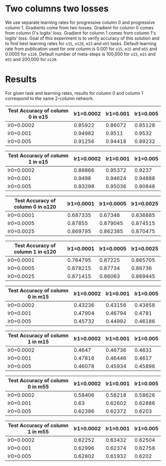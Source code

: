 # Two columns two losses

We use separate learning rates for progressive column 0 and progressive column 1. Gradients come from two losses. Gradient for column 0 comes from column 0's logits' loss. Gradient for column 1 comes from column 1's logits' loss. Goal of this experiment is to verify accuracy of this solution and to find best learning rates for `o15`, `o120`, `m15` and `m55` tasks. Default learning rate from publication used for one column is 0.001 for `o15`, `m15` and `m55` and 0.0005 for `o120`. Default number of meta-steps is 100,000 for `o15`, `m15` and `m55` and 200,000 for `o120`.

# Results

For given task and learning rates, results for column 0 and column 1 correspond to the same 2-column network.

Test Accuracy of column 0 in o15 | lr1=0.0002 | lr1=0.001 | lr1=0.005
--- | --- | --- | ---
lr0=0.0002 | 0.85922 | 0.86072 | 0.85128
lr0=0.001 | 0.94982 | 0.9511 | 0.9532
lr0=0.005 | 0.91256 | 0.94418 | 0.89232

Test Accuracy of column 1 in o15 | lr1=0.0002 | lr1=0.001 | lr1=0.005
--- | --- | --- | ---
lr0=0.0002 | 0.89866 | 0.95372 | 0.9237
lr0=0.001 | 0.9498 | 0.94624 | 0.94888
lr0=0.005 | 0.93298 | 0.95036 | 0.90848

Test Accuracy of column 0 in o120 | lr1=0.0001 | lr1=0.0005 | lr1=0.0025
--- | --- | --- | ---
lr0=0.0001 | 0.687335 | 0.67348 | 0.636885
lr0=0.0005 | 0.87855 | 0.879045 | 0.874515
lr0=0.0025 | 0.869795 | 0.862385 | 0.870475

Test Accuracy of column 1 in o120 | lr1=0.0001 | lr1=0.0005 | lr1=0.0025
--- | --- | --- | ---
lr0=0.0001 | 0.764795 | 0.87225 | 0.865705
lr0=0.0005 | 0.878215 | 0.87734 | 0.86736
lr0=0.0025 | 0.871415 | 0.86063 | 0.869445

Test Accuracy of column 0 in m15 | lr1=0.0002 | lr1=0.001 | lr1=0.005
--- | --- | --- | ---
lr0=0.0002 | 0.43236 | 0.43156 | 0.43858
lr0=0.001 | 0.47904 | 0.46794 | 0.4781
lr0=0.005 | 0.45732 | 0.44992 | 0.46186

Test Accuracy of column 1 in m15 | lr1=0.0002 | lr1=0.001 | lr1=0.005
--- | --- | --- | ---
lr0=0.0002 | 0.4647 | 0.46736 | 0.4631
lr0=0.001 | 0.47816 | 0.46446 | 0.4617
lr0=0.005 | 0.46078 | 0.45934 | 0.45896

Test Accuracy of column 0 in m55 | lr1=0.0002 | lr1=0.001 | lr1=0.005
--- | --- | --- | ---
lr0=0.0002 | 0.58406 | 0.58218 | 0.58626
lr0=0.001 | 0.63 | 0.62602 | 0.62886
lr0=0.005 | 0.62386 | 0.62372 | 0.6203

Test Accuracy of column 1 in m55 | lr1=0.0002 | lr1=0.001 | lr1=0.005
--- | --- | --- | ---
lr0=0.0002 | 0.62252 | 0.63432 | 0.62504
lr0=0.001 | 0.62996 | 0.62374 | 0.62758
lr0=0.005 | 0.62802 | 0.61932 | 0.6202
